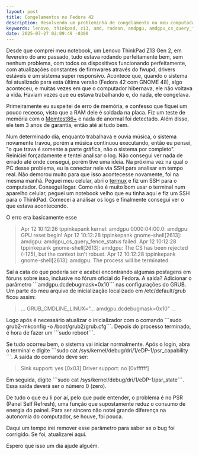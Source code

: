 ```yaml
---
layout: post
title: Congelamentos no Fedora 42
description: Resolvendo um probleminha de congelamento no meu computador
keywords: lenovo, thinkpad, z13, amd, radeon, amdpgu, amdgpu_cs_query_fence_status
date: 2025-07-27 02:09:49 -0300
---
```


Desde que comprei meu notebook, um Lenovo ThinkPad Z13 Gen 2, em fevereiro do ano passado, tudo estava rodando perfeitamente bem, sem nenhum problema, com todos os dispositivos funcionando perfeitamente, com atualizações constantes de firmwares através do fwupd, drivers estáveis e um sistema super responsivo. Acontece que, quando o sistema foi atualizado para esta última versão (Fedora 42 com GNOME 48), algo aconteceu, e muitas vezes em que o computador hibernava, ele não voltava a vida. Haviam vezes que eu estava trabalhando e, do nada, ele congelava.

Primeiramente eu suspeitei de erro de memória, e confesso que fiquei um pouco receoso, visto que a RAM dele é soldada na placa. Fiz um teste de memória com o [Memtest86+](https://memtest.org/) e nada de anormal foi detectado. Além disso, ele tem 3 anos de garantia, então até aí tudo bem.

Num determinado dia, enquanto trabalhava e ouvia música, o sistema novamente travou, porém a música continuou executando, então eu pensei, "o que trava é somente a parte gráfica, não o sistema por completo". Reiniciei forçadamente e tentei analisar o log. Não consegui ver nada de errado até onde consegui, porém tive uma ideia. Na próxima vez na qual o PC desse problema, eu ia conectar nele via SSH para analisar em tempo real. Não demorou muito para que isso acontecesse novamente, foi na mesma manhã. Peguei meu celular, abri o [termux](https://termux.dev/en/) e fiz um SSH para o computador. Consegui logar. Como não é muito bom usar o terminal num aparelho celular, peguei um notebook velho que eu tinha aqui e fiz um SSH para o ThinkPad. Comecei a analisar os logs e finalmente consegui ver o que estava acontecendo.

O erro era basicamente esse

> Apr 12 10:12:26 tppinkepank kernel: amdgpu 0000:04:00.0: amdgpu: GPU reset begin!
> Apr 12 10:12:28 tppinkepank gnome-shell[2613]: amdgpu: amdgpu_cs_query_fence_status failed.
> Apr 12 10:12:28 tppinkepank gnome-shell[2613]: amdgpu: The CS has been rejected (-125), but the context isn't robust.
> Apr 12 10:12:28 tppinkepank gnome-shell[2613]: amdgpu: The process will be terminated.

Saí a cata do que poderia ser e acabei encontrando algumas postagens em fóruns sobre isso, inclusive no fórum oficial do Fedora. A saída? Adicionar o parâmetro ´´´amdgpu.dcdebugmask=0x10´´´ nas configurações do GRUB. Um parte do meu arquivo de inicialização localizado em /etc/default/grub ficou assim:

> ...
> GRUB_CMDLINE_LINUX="... amdgpu.dcdebugmask=0x10"
> ...

Logo após é necessário atualizar o inicializador com o comando ´´´sudo grub2-mkconfig -o /boot/grub2/grub.cfg´´´. Depois do processo terminado, é hora de fazer um ´´´sudo reboot´´´.

Se tudo ocorreu bem, o sistema vai iniciar normalmente. Após o login, abra o terminal e digite ´´´sudo cat /sys/kernel/debug/dri/1/eDP-1/psr_capability´´´. A saída do comando deve ser:

> Sink support: yes [0x03]
> Driver support: no [0xffffff]

Em seguida, digite ´´´sudo cat /sys/kernel/debug/dri/1/eDP-1/psr_state´´´. Essa saída deverá ser o número 0 (zero).

De tudo o que eu li por aí, pelo que pude entender, o problema é no PSR (Panel Self Refresh), uma função que supostamente reduz o consumo de energia do painel. Para ser sincero não notei grande diferença na autonomia do computador, se houve, foi pouca.

Daqui um tempo irei remover esse parâmetro para saber se o bug foi corrigido. Se foi, atualizarei aqui.

Espero que isso um dia ajude alguém.
